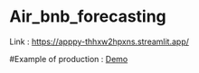 # Air_bnb_forecasting
Link : https://apppy-thhxw2hpxns.streamlit.app/

#Example of production :
[Demo](PPT_and_report/streamlit-APP-2023-07-10-23-07-15.webm)
